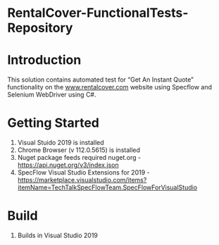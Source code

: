 # RentalCover-FunctionalTests-Repository

# Introduction 
This solution contains automated test for “Get An Instant Quote” functionality on the www.rentalcover.com website using Specflow and Selenium WebDriver using C#.

# Getting Started

1. Visual Stuido 2019 is installed
2. Chrome Browser (v 112.0.5615) is installed 
3. Nuget package feeds required nuget.org - https://api.nuget.org/v3/index.json
4. SpecFlow Visual Studio Extensions for 2019 -  https://marketplace.visualstudio.com/items?itemName=TechTalkSpecFlowTeam.SpecFlowForVisualStudio

# Build
1. Builds in Visual Studio 2019







